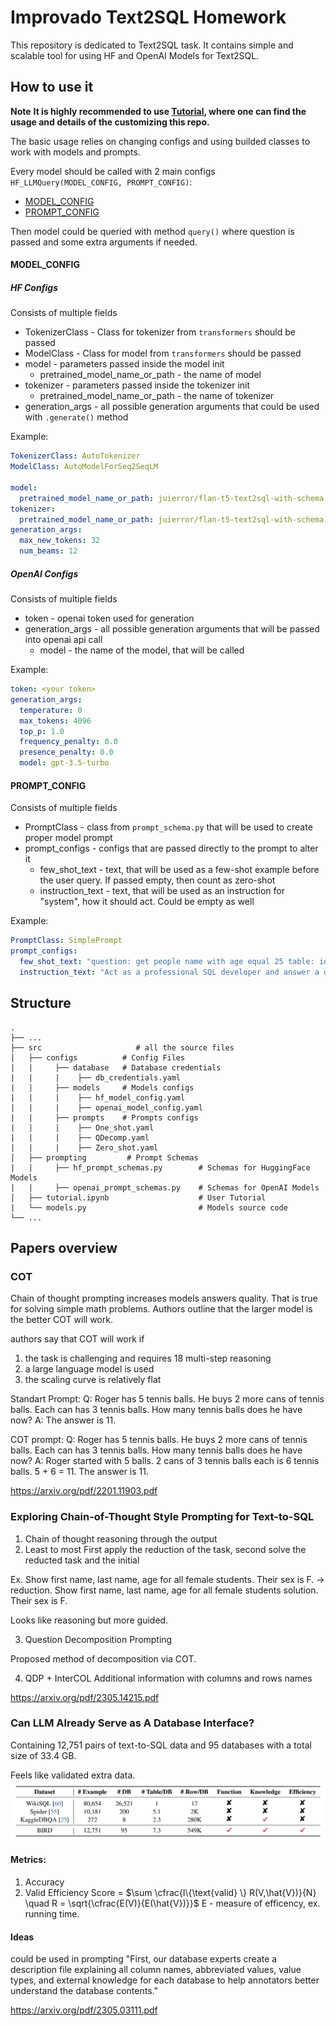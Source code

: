 # Improvado Text2SQL Homework

This repository is dedicated to Text2SQL task. It contains simple and scalable tool for using HF and OpenAI Models for Text2SQL.

## How to use it


**Note** __It is highly recommended to use [Tutorial](./src/tutorial.ipynb), where one can find the usage and details of the customizing this repo.__

The basic usage relies on changing configs and using builded classes to work with models and prompts. 

Every model should be called with 2 main configs ```HF_LLMQuery(MODEL_CONFIG, PROMPT_CONFIG)```:
 - [MODEL_CONFIG](#MODEL_CONFIG)
 - [PROMPT_CONFIG](#PROMPT_CONFIG)

Then model could be queried with method ```query()``` where question is passed and some extra arguments if needed.

#### MODEL_CONFIG

##### HF Configs

Consists of multiple fields
- TokenizerClass - Class for tokenizer from ```transformers``` should be passed
- ModelClass - Class for model from ```transformers``` should be passed
- model - parameters passed inside the model init
  - pretrained_model_name_or_path - the name of model
- tokenizer - parameters passed inside the tokenizer init
  - pretrained_model_name_or_path - the name of tokenizer
- generation_args - all possible generation arguments that could be used with ```.generate()``` method

Example:
```yaml
TokenizerClass: AutoTokenizer
ModelClass: AutoModelForSeq2SeqLM

model:
  pretrained_model_name_or_path: juierror/flan-t5-text2sql-with-schema
tokenizer:
  pretrained_model_name_or_path: juierror/flan-t5-text2sql-with-schema
generation_args:
  max_new_tokens: 32
  num_beams: 12
```

##### OpenAI Configs

Consists of multiple fields
- token - openai token used for generation
- generation_args - all possible generation arguments that will be passed into openai api call
  - model - the name of the model, that will be called

Example:
```yaml
token: <your token>
generation_args:
  temperature: 0
  max_tokens: 4096
  top_p: 1.0
  frequency_penalty: 0.0
  presence_penalty: 0.0
  model: gpt-3.5-turbo
```

#### PROMPT_CONFIG

Consists of multiple fields
- PromptClass - class from ```prompt_schema.py``` that will be used to create proper model prompt
- prompt_configs - configs that are passed directly to the prompt to alter it
  - few_shot_text - text, that will be used as a few-shot example before the user query. If passed empty, then count as zero-shot
  - instruction_text - text, that will be used as an instruction for "system", how it should act. Could be empty as well

Example:
```yaml
PromptClass: SimplePrompt
prompt_configs:
  few_shot_text: "question: get people name with age equal 25 table: id, name, age \n SELECT name FROM table WHERE age = 25"
  instruction_text: "Act as a professional SQL developer and answer a question with a step by step reasoning"
```

## Structure

    .
    ├── ...
    ├── src                     # all the source files
    │   ├── configs          # Config Files
    |   |     ├── database   # Database credentials
    |   |     |    ├── db_credentials.yaml
    |   |     ├── models     # Models configs
    |   |     |    ├── hf_model_config.yaml
    |   |     |    ├── openai_model_config.yaml
    |   |     ├── prompts    # Prompts configs
    |   |     |    ├── One_shot.yaml
    |   |     |    ├── QDecomp.yaml
    |   |     |    ├── Zero_shot.yaml
    │   ├── prompting         # Prompt Schemas
    |   |     ├── hf_prompt_schemas.py        # Schemas for HuggingFace Models
    |   |     ├── openai_prompt_schemas.py    # Schemas for OpenAI Models
    │   ├── tutorial.ipynb                    # User Tutorial
    |   └── models.py                         # Models source code
    └── ...


## Papers overview

### COT
Chain of thought prompting increases models answers quality. That is true for solving simple math problems.
Authors outline that the larger model is the better COT will work.

authors say that COT will work if
1) the task is challenging and requires 18 multi-step reasoning
2) a large language model is used
3) the scaling curve is relatively flat


Standart Prompt:
Q: Roger has 5 tennis balls. He buys 2 more cans of tennis balls. Each can has 3 tennis balls. How many tennis balls does he have now? 
A: The answer is 11.

COT prompt:
Q: Roger has 5 tennis balls. He buys 2 more cans of tennis balls. Each can has 3 tennis balls. How many tennis balls does he have now? 
A: Roger started with 5 balls. 2 cans of 3 tennis balls each is 6 tennis balls. 5 + 6 = 11. The answer is 11.

https://arxiv.org/pdf/2201.11903.pdf

### Exploring Chain-of-Thought Style Prompting for Text-to-SQL

1) Chain of thought 
reasoning through the output
2) Least to most
First apply the reduction of the task, second solve the reducted task and the initial 

Ex. Show first name, last name, age for all female students. Their sex is F. -> 
reduction. Show first name, last name, age for all female students
solution. Their sex is F.

Looks like reasoning but more guided.

3) Question Decomposition Prompting

Proposed method of decomposition via COT. 

4) QDP + InterCOL
Additional information with columns and rows names

https://arxiv.org/pdf/2305.14215.pdf

### Can LLM Already Serve as A Database Interface?

Containing 12,751 pairs of text-to-SQL data and 95 databases with a total size of 33.4 GB. 

Feels like validated extra data.  ![Comparison](text2sql_data_comparison.png)

#### Metrics:

1) Accuracy
2) Valid Efficiency Score = $\sum \cfrac{I\{\text{valid} \} R(V,\hat{V})}{N} \quad R = \sqrt{\cfrac{E(V)}{E(\hat{V})}}$
E - measure of efficency, ex. running time. 


#### Ideas
could be used in prompting
"First, our database experts create a description file explaining all column names, abbreviated values, value types, and external knowledge for each database to help annotators better understand the database contents."

https://arxiv.org/pdf/2305.03111.pdf
